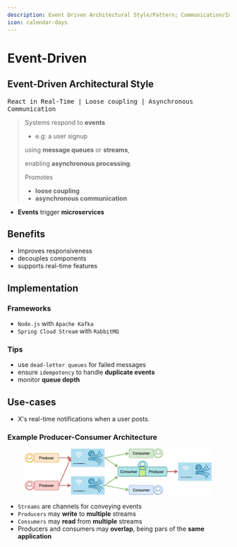 ```yaml
---
description: Event Driven Architectural Style/Pattern; Communication/Integration Pattern
icon: calendar-days
---
```


# Event-Driven

## Event-Driven Architectural Style

<kbd>React in Real-Time | Loose coupling | Asynchronous Communication</kbd>

> Systems respond to **events**&#x20;
>
> * e.g: a user signup&#x20;
>
> using **message queues** or **streams**,
>
> enabling **asynchronous processing**.
>
>
>
> Promotes
>
> * **loose coupling**
> * **asynchronous communication**



* **Events** trigger **microservices**



## Benefits

* Improves responsiveness
* decouples components
* supports real-time features



## Implementation

### Frameworks

* `Node.js` with `Apache Kafka`
* `Spring Cloud Stream` with `RabbitMQ`



### Tips

* use `dead-letter queues` for failed messages
* ensure `idempotency` to handle **duplicate events**
* monitor **queue depth**



## Use-cases

* X's real-time notifications when a user posts.



### Example Producer-Consumer Architecture

<figure><img src="../../.gitbook/assets/software-architecture_event-driven_example.svg" alt=""><figcaption></figcaption></figure>

* `Streams` are channels for conveying events
* `Producers` may **write** to **multiple** streams
* `Consumers` may **read** from **multiple** streams
* Producers and consumers may **overlap**, being pars of the **same application**






